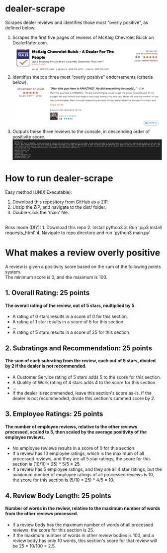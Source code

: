 # dealer-scrape
Scrapes dealer reviews and identifies those most "overly positive", as defined below.

1. Scrapes the first five pages of reviews of McKaig Chevrolet Buick on DealerRater.com.<br>
![McKaig dealership biography](./resources/mckaig-bio.png)<br>
2. Identifies the top three most “overly positive” endorsements (criteria below).<br>
![Overly positive review](./resources/review.png)<br>
3. Outputs these three reviews to the console, in descending order of positivity score.<br>
![Program output](./resources/output.png)<br>

# How to run dealer-scrape
Easy method (UNIX Executable):
1. Download this repository from GitHub as a ZIP.
2. Unzip the ZIP, and navigate to the dist/ folder.
3. Double-click the 'main' file.
<br>
Boss mode (DIY):
1. Download this repo
2. Install python3
3. Run 'pip3 install requests_html'
4. Navigate to repo directory and run 'python3 main.py'

# What makes a review overly positive
A review is given a positivity score based on the sum of the following points system.<br>
The minimum score is 0, and the maximum is 100.

## 1. Overall Rating: 25 points
#### The overall rating of the review, out of 5 stars, multiplied by 5.
- A rating of 0 stars results in a score of 0 for this section.
- A rating of 1 star results in a score of 5 for this section.
- ...
- A rating of 5 stars results in a score of 25 for this section.
## 2. Subratings and Recommendation: 25 points
#### The sum of each subrating from the review, each out of 5 stars, divided by 2 if the dealer is not recommended.
- A Customer Service rating of 5 stars adds 5 to the score for this section.
- A Quality of Work rating of 4 stars adds 4 to the score for this section.
- ...
- If the dealer is recommended, leave this section's score as-is. If the dealer is not recommended, divide this section's summed score by 2.
## 3. Employee Ratings: 25 points
#### The number of employee reviews, relative to the other reviews processed, scaled to 5, then scaled by the average positivity of the employee reviews.
- No employee reviews results in a score of 0 for this section.
- If a review has 10 employee ratings, which is the maximum of all processed reviews, and they are all 5 star ratings, the score for this section is (10/10 * 25) * 5/5 = 25.
- If a review has 5 employee ratings, and they are all 4 star ratings, but the maximum number of employee ratings of all processed reviews is 10, the score for this section is (5/10 * 25) * 4/5 = 10.
## 4. Review Body Length: 25 points
#### Number of words in the review, relative to the maximum number of words from the other reviews processed.
- If a review body has the maximum number of words of all processed reviews, the score for this section is 25.
- If the maximum number of words in other review bodies is 100, and a review body has only 10 words, this section's score for that review will be 25 * 10/100 = 2.5.